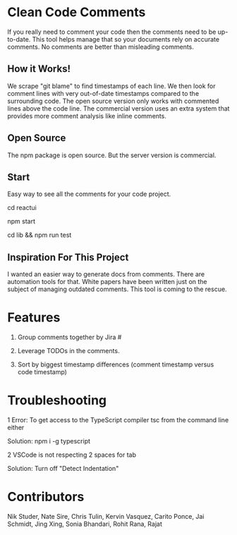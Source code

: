 # Clean Code Comments

If you really need to comment your code then the comments need to be up-to-date. This tool helps manage that so your documents rely on accurate comments. No comments are better than misleading comments.

## How it Works!

We scrape "git blame" to find timestamps of each line. We then look for comment lines with very out-of-date timestamps compared to the surrounding code. The open source version only works with commented lines above the code line. The commercial version uses an extra system that provides more comment analysis like inline comments.

## Open Source

The npm package is open source. But the server version is commercial.

## Start

Easy way to see all the comments for your code project.

cd reactui

npm start

cd lib && npm run test

## Inspiration For This Project

I wanted an easier way to generate docs from comments. There are automation tools for that. White papers have been written just on the subject of managing outdated comments. This tool is coming to the rescue.

# Features

1. Group comments together by Jira #

2. Leverage TODOs in the comments.

3. Sort by biggest timestamp differences (comment timestamp versus code timestamp)

# Troubleshooting

1 Error: To get access to the TypeScript compiler tsc from the command line either

Solution: npm i -g typescript

2 VSCode is not respecting 2 spaces for tab

Solution: Turn off "Detect Indentation"

# Contributors

Nik Studer, Nate Sire, Chris Tulin, Kervin Vasquez, Carito Ponce, Jai Schmidt, Jing Xing, Sonia Bhandari, Rohit Rana, Rajat
